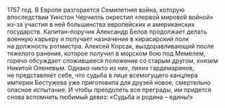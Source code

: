 <!--2020-12-04 01:05:55-->
1757 год. В Европе разгорается Семилетняя война, которую впоследствии Уинстон Черчилль окрестил «первой мировой войной» из-за участия в ней большинства европейских и американских государств. Капитан-поручик Александр Белов продолжает делать военную карьеру и получает назначение в кирасирский полк на должность ротмистра. Алексей Корсак, выздоравливающий после тяжелого ранения, которое получил в морском бою под Мемелем, горячо обсуждает сложившееся положение со старым другом, князем Никитой Оленевым. Однако никто из них, лихих гардемаринов, не представляет себе, что судьба в лице всемогущего канцлера империи Бестужева уже приготовила для друзей новое, смертельно опасное испытание. И чтобы преодолеть все преграды, им придется снова вспомнить любимый девиз: «Судьба и родина – едины!»
